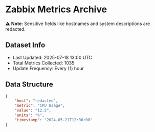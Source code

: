 # Zabbix Metrics Archive

⚠️ **Note**: Sensitive fields like hostnames and system descriptions are redacted.

## Dataset Info
- Last Updated: 2025-07-18 13:00 UTC
- Total Metrics Collected: 1035
- Update Frequency: Every (1) hour

## Data Structure
```json
{
    "host": "redacted",
    "metric": "CPU Usage",
    "value": "12.5",
    "units": "%",
    "timestamp": "2024-05-21T12:00:00"
}
```
